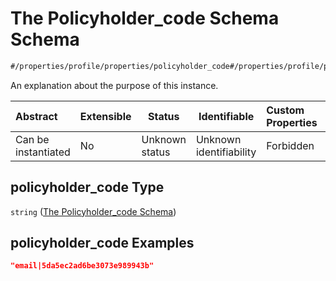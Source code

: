 # The Policyholder_code Schema Schema

```txt
#/properties/profile/properties/policyholder_code#/properties/profile/properties/policyholder_code
```

An explanation about the purpose of this instance.


| Abstract            | Extensible | Status         | Identifiable            | Custom Properties | Additional Properties | Access Restrictions | Defined In                                                                                          |
| :------------------ | ---------- | -------------- | ----------------------- | :---------------- | --------------------- | ------------------- | --------------------------------------------------------------------------------------------------- |
| Can be instantiated | No         | Unknown status | Unknown identifiability | Forbidden         | Allowed               | none                | [policy_transaction.schema.json\*](../../out/policy_transaction.schema.json "open original schema") |

## policyholder_code Type

`string` ([The Policyholder_code Schema](policy_transaction-properties-the-profile-schema-properties-the-policyholder_code-schema.md))

## policyholder_code Examples

```json
"email|5da5ec2ad6be3073e989943b"
```
